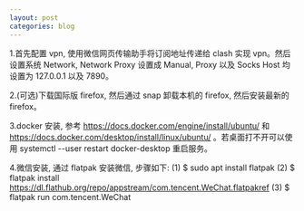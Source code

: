 ```yaml
---
layout: post
categories: blog
---
```



1.首先配置 vpn, 使用微信网页传输助手将订阅地址传递给 clash 实现 vpn。然后设置系统 Network, Network Proxy 设置成 Manual, Proxy 以及 Socks Host 均设置为 127.0.0.1 以及 7890。

2.(可选)下载国际版 firefox, 然后通过 snap 卸载本机的 firefox, 然后安装最新的 firefox。

3.docker 安装, 参考 https://docs.docker.com/engine/install/ubuntu/ 和  https://docs.docker.com/desktop/install/linux/ubuntu/ 。若桌面打不开可以使用 systemctl --user restart docker-desktop 重启服务。


4.微信安装, 通过 flatpak 安装微信, 步骤如下:
(1) $ sudo apt install flatpak
(2) $ flatpak install https://dl.flathub.org/repo/appstream/com.tencent.WeChat.flatpakref
(3) $ flatpak run com.tencent.WeChat

